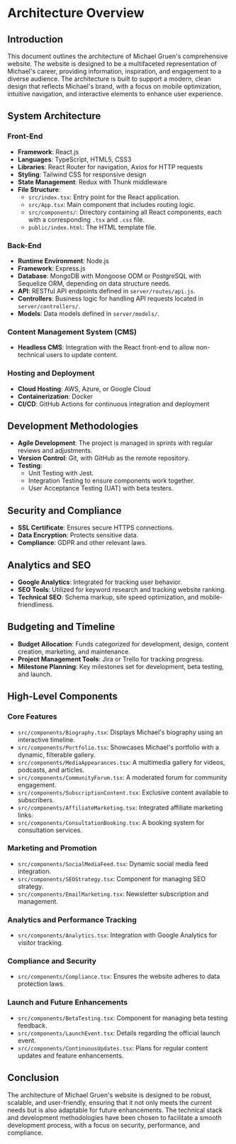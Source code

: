 # Architecture Overview

## Introduction

This document outlines the architecture of Michael Gruen's comprehensive website. The website is designed to be a multifaceted representation of Michael's career, providing information, inspiration, and engagement to a diverse audience. The architecture is built to support a modern, clean design that reflects Michael's brand, with a focus on mobile optimization, intuitive navigation, and interactive elements to enhance user experience.

## System Architecture

### Front-End

- **Framework**: React.js
- **Languages**: TypeScript, HTML5, CSS3
- **Libraries**: React Router for navigation, Axios for HTTP requests
- **Styling**: Tailwind CSS for responsive design
- **State Management**: Redux with Thunk middleware
- **File Structure**:
  - `src/index.tsx`: Entry point for the React application.
  - `src/App.tsx`: Main component that includes routing logic.
  - `src/components/`: Directory containing all React components, each with a corresponding `.tsx` and `.css` file.
  - `public/index.html`: The HTML template file.

### Back-End

- **Runtime Environment**: Node.js
- **Framework**: Express.js
- **Database**: MongoDB with Mongoose ODM or PostgreSQL with Sequelize ORM, depending on data structure needs.
- **API**: RESTful API endpoints defined in `server/routes/api.js`.
- **Controllers**: Business logic for handling API requests located in `server/controllers/`.
- **Models**: Data models defined in `server/models/`.

### Content Management System (CMS)

- **Headless CMS**: Integration with the React front-end to allow non-technical users to update content.

### Hosting and Deployment

- **Cloud Hosting**: AWS, Azure, or Google Cloud
- **Containerization**: Docker
- **CI/CD**: GitHub Actions for continuous integration and deployment

## Development Methodologies

- **Agile Development**: The project is managed in sprints with regular reviews and adjustments.
- **Version Control**: Git, with GitHub as the remote repository.
- **Testing**:
  - Unit Testing with Jest.
  - Integration Testing to ensure components work together.
  - User Acceptance Testing (UAT) with beta testers.

## Security and Compliance

- **SSL Certificate**: Ensures secure HTTPS connections.
- **Data Encryption**: Protects sensitive data.
- **Compliance**: GDPR and other relevant laws.

## Analytics and SEO

- **Google Analytics**: Integrated for tracking user behavior.
- **SEO Tools**: Utilized for keyword research and tracking website ranking.
- **Technical SEO**: Schema markup, site speed optimization, and mobile-friendliness.

## Budgeting and Timeline

- **Budget Allocation**: Funds categorized for development, design, content creation, marketing, and maintenance.
- **Project Management Tools**: Jira or Trello for tracking progress.
- **Milestone Planning**: Key milestones set for development, beta testing, and launch.

## High-Level Components

### Core Features

- `src/components/Biography.tsx`: Displays Michael's biography using an interactive timeline.
- `src/components/Portfolio.tsx`: Showcases Michael's portfolio with a dynamic, filterable gallery.
- `src/components/MediaAppearances.tsx`: A multimedia gallery for videos, podcasts, and articles.
- `src/components/CommunityForum.tsx`: A moderated forum for community engagement.
- `src/components/SubscriptionContent.tsx`: Exclusive content available to subscribers.
- `src/components/AffiliateMarketing.tsx`: Integrated affiliate marketing links.
- `src/components/ConsultationBooking.tsx`: A booking system for consultation services.

### Marketing and Promotion

- `src/components/SocialMediaFeed.tsx`: Dynamic social media feed integration.
- `src/components/SEOStrategy.tsx`: Component for managing SEO strategy.
- `src/components/EmailMarketing.tsx`: Newsletter subscription and management.

### Analytics and Performance Tracking

- `src/components/Analytics.tsx`: Integration with Google Analytics for visitor tracking.

### Compliance and Security

- `src/components/Compliance.tsx`: Ensures the website adheres to data protection laws.

### Launch and Future Enhancements

- `src/components/BetaTesting.tsx`: Component for managing beta testing feedback.
- `src/components/LaunchEvent.tsx`: Details regarding the official launch event.
- `src/components/ContinuousUpdates.tsx`: Plans for regular content updates and feature enhancements.

## Conclusion

The architecture of Michael Gruen's website is designed to be robust, scalable, and user-friendly, ensuring that it not only meets the current needs but is also adaptable for future enhancements. The technical stack and development methodologies have been chosen to facilitate a smooth development process, with a focus on security, performance, and compliance.